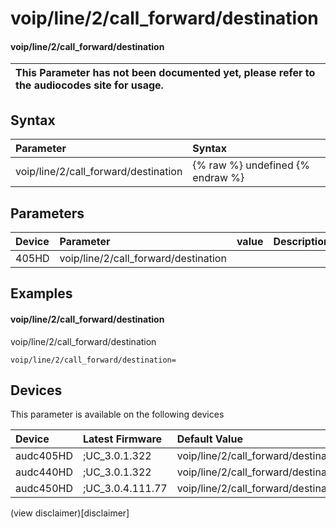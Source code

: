 ﻿---
description: voip/line/2/call_forward/destination
search: false
---

# voip/line/2/call_forward/destination

#### voip/line/2/call_forward/destination


| This Parameter has not been documented yet, please refer to the audiocodes site for usage.  |
| :--- |

## Syntax
| Parameter | Syntax |
| :--- | :--- |
|voip/line/2/call_forward/destination | {% raw %} undefined {% endraw %} |

## Parameters
|Device|Parameter|value|Description|
|:---|:---|:---|:---|
| 405HD | voip/line/2/call_forward/destination |  |  |

## Examples
#### voip/line/2/call_forward/destination

voip/line/2/call_forward/destination

```
voip/line/2/call_forward/destination=
```

## Devices
This parameter is available on the following devices

| Device | Latest Firmware | Default Value |
|:---|:---|:---|
| audc405HD | ;UC_3.0.1.322 | voip/line/2/call_forward/destination= 
| audc440HD | ;UC_3.0.1.322 | voip/line/2/call_forward/destination= 
| audc450HD | ;UC_3.0.4.111.77 | voip/line/2/call_forward/destination= 

(view disclaimer)[disclaimer]
